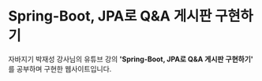 # Spring-Boot, JPA로 Q&A 게시판 구현하기
자바지기 박재성 강사님의 유튜브 강의 **'Spring-Boot, JPA로 Q&A 게시판 구현하기'** 를 공부하며 구현한 웹사이트입니다.

